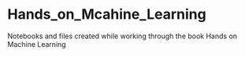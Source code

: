# Hands_on_Mcahine_Learning
Notebooks and files created while working through the book Hands on Machine Learning
